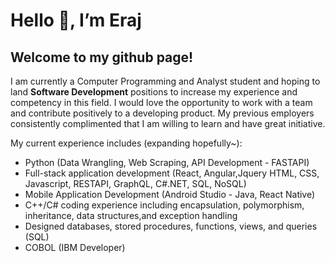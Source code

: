 # Hello 👋, I’m Eraj 
## Welcome to my github page! 

I am currently a Computer Programming and Analyst student and hoping to land **Software Development** positions to increase my experience and competency in this field. I would love the opportunity to work with a team and contribute positively to a developing product. My previous employers consistently complimented that I am willing to learn and have great initiative.

My current experience includes (expanding hopefully~):
  - Python (Data Wrangling, Web Scraping, API Development - FASTAPI)
  - Full-stack application development (React, Angular,Jquery HTML, CSS, Javascript, RESTAPI, GraphQL, C#.NET, SQL, NoSQL) 
  - Mobile Application Development (Android Studio - Java, React Native) 
  - C++/C# coding experience including encapsulation, polymorphism, inheritance, data structures,and exception handling
  - Designed databases, stored procedures, functions, views, and queries (SQL) 
  - COBOL (IBM Developer) 

